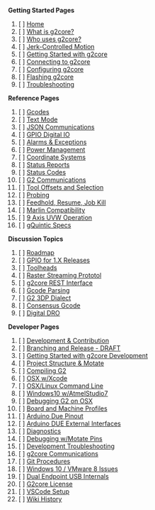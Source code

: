 **Getting Started Pages**

1. [ ] [Home](https://github.com/synthetos/g2/wiki)
1. [ ] [What is g2core?](What-is-g2core)
1. [ ] [Who uses g2core?](g2core-in-use)
1. [ ] [Jerk-Controlled Motion](Jerk-Controlled-Motion-Explained)
1. [ ] [Getting Started with g2core](Getting-Started-with-g2core)
1. [ ] [Connecting to g2core](Connecting-to-g2core)
1. [ ] [Configuring g2core](Configuring-Version-0.99)
1. [ ] [Flashing g2core](Flashing-g2core)
1. [ ] [Troubleshooting](troubleshooting)

**Reference Pages**

1. [ ] [Gcodes](Gcodes)
1. [ ] [Text Mode](Text-Mode)
1. [ ] [JSON Communications](JSON-Operation)
1. [ ] [GPIO Digital IO](Digital-IO)
1. [ ] [Alarms & Exceptions](Alarm-Processing)
1. [ ] [Power Management](Power-Management)
1. [ ] [Coordinate Systems](Coordinate-Systems)
1. [ ] [Status Reports](Status-Reports)
1. [ ] [Status Codes](Status-Codes)
1. [ ] [G2 Communications](g2core-Communications)
1. [ ] [Tool Offsets and Selection](Tool-Offsets-and-Selection)
1. [ ] [Probing](Gcode-Probes)
1. [ ] [Feedhold, Resume, Job Kill](Feedhold,-Resume,-and-Other-Simple-Commands)
1. [ ] [Marlin Compatibility](Marlin-Compatibility)
1. [ ] [9 Axis UVW Operation](9-Axis-UVW-Operation)
1. [ ] [gQuintic Specs](gQuintic-Specs)

**Discussion Topics**

1. [ ] [Roadmap](https://github.com/synthetos/g2/wiki/Roadmap)
1. [ ] [GPIO for 1.X Releases](gpio-1.x)
1. [ ] [Toolheads](Toolheads)
1. [ ] [Raster Streaming Prototol](Raster-Streaming-Protocol)
1. [ ] [g2core REST Interface](g2core-REST-Interface)
1. [ ] [Gcode Parsing](GCode-Parsing)
1. [ ] [G2 3DP Dialect](g2dialect)
1. [ ] [Consensus Gcode](g2dialect-Consensus-Gcode)
1. [ ] [Digital DRO](Digital-DRO)

**Developer Pages**

1. [ ] [Development & Contribution](Development-Process)
1. [ ] [Branching and Release - DRAFT](Branching-and-Release)
1. [ ] [Getting Started with g2core Development](Getting-Started-with-g2core-Development)
1. [ ] [Project Structure & Motate](Project-Structure-and-Motate)
1. [ ] [Compiling G2](Getting-Started-with-g2core-Development#compiling-the-code)
1. [ ] [OSX w/Xcode](Compiling-g2core-on-OS-X-(with-Xcode))
1. [ ] [OSX/Linux Command Line](Compiling-g2core-on-Linux-and-OS-X-(command-line))
1. [ ] [Windows10 w/AtmelStudio7](Compiling-g2core-on-Windows-10-and-Atmel-Studio-7)
1. [ ] [Debugging G2 on OSX](Debugging-G2-on-OSX-with-GDB-and-Atmel-ICE)
1. [ ] [Board and Machine Profiles](Adding-and-Revising-Boards)
1. [ ] [Arduino Due Pinout](Arduino-DUE-Pinout-for-g2core)
1. [ ] [Arduino DUE External Interfaces](https://github.com/synthetos/g2/wiki/G2core-on-DUE---External-Interfaces)
1. [ ] [Diagnostics](Diagnostics)
1. [ ] [Debugging w/Motate Pins](Using-Pin-Changes-for-Timing-(and-light-debugging))
1. [ ] [Development Troubleshooting](Troubleshooting)
1. [ ] [g2core Communications](g2core-Communications)
1. [ ] [Git Procedures](https://github.com/synthetos/g2/wiki/G2-in-Git:-cloning-and-updating-procedures)
1. [ ] [Windows 10 / VMware 8 Issues](Windows-10-VMware-Fusion-8-Issues)
1. [ ] [Dual Endpoint USB Internals](Dual-Endpoint-USB-Internals)
1. [ ] [G2core License](G2core-License)
1. [ ] [VSCode Setup](VSCode-Setup)
1. [ ] [Wiki History](https://github.com/synthetos/g2/wiki/_history)